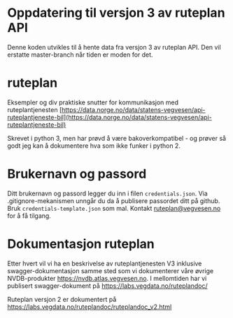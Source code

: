 # Oppdatering til versjon 3 av ruteplan API 

Denne koden utvikles til å hente data fra versjon 3 av ruteplan API. Den vil erstatte master-branch når tiden er moden for det. 

# ruteplan
Eksempler og div praktiske snutter for kommunikasjon med ruteplantjenesten [https://data.norge.no/data/statens-vegvesen/api-ruteplantjeneste-bil](https://data.norge.no/data/statens-vegvesen/api-ruteplantjeneste-bil)

Skrevet i python 3, men har prøvd å være bakoverkompatibel - og prøver så godt jeg kan å dokumentere hva som ikke funker i python 2. 

# Brukernavn og passord

Ditt brukernavn og passord legger du inn i filen ```credentials.json```. Via .gitignore-mekanismen unngår du da å publisere passordet ditt på github. Bruk ```credentials-template.json``` som mal. Kontakt [ruteplan@vegvesen.no](ruteplan@vegvesen.no) for å få tilgang. 

# Dokumentasjon ruteplan 

Etter hvert vil vi ha en beskrivelse av ruteplantjenesten V3 inklusive swagger-dokumentasjon samme sted som vi dokumenterer våre øvrige NVDB-produkter https://nvdb.atlas.vegvesen.no. I mellomtiden har vi publisert swagger-dokument på https://labs.vegdata.no/ruteplandoc/

Ruteplan versjon 2 er dokumentert på https://labs.vegdata.no/ruteplandoc/ruteplandoc_v2.html 